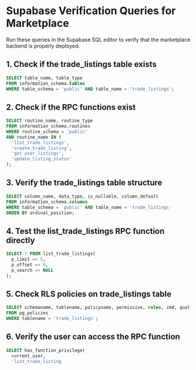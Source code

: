 # Supabase Verification Queries for Marketplace

Run these queries in the Supabase SQL editor to verify that the marketplace backend is properly deployed.

## 1. Check if the trade_listings table exists

```sql
SELECT table_name, table_type
FROM information_schema.tables
WHERE table_schema = 'public' AND table_name = 'trade_listings';
```

## 2. Check if the RPC functions exist

```sql
SELECT routine_name, routine_type
FROM information_schema.routines
WHERE routine_schema = 'public'
AND routine_name IN (
  'list_trade_listings',
  'create_trade_listing',
  'get_user_listings',
  'update_listing_status'
);
```

## 3. Verify the trade_listings table structure

```sql
SELECT column_name, data_type, is_nullable, column_default
FROM information_schema.columns
WHERE table_schema = 'public' AND table_name = 'trade_listings'
ORDER BY ordinal_position;
```

## 4. Test the list_trade_listings RPC function directly

```sql
SELECT * FROM list_trade_listings(
  p_limit => 5,
  p_offset => 0,
  p_search => NULL
);
```

## 5. Check RLS policies on trade_listings table

```sql
SELECT schemaname, tablename, policyname, permissive, roles, cmd, qual
FROM pg_policies
WHERE tablename = 'trade_listings';
```

## 6. Verify the user can access the RPC function

```sql
SELECT has_function_privilege(
  current_user,
  'list_trade_listing
```
